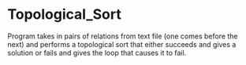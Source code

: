 # Topological_Sort
Program takes in pairs of relations from text file (one comes before the next) and performs a topological sort that either succeeds and gives a solution or fails and gives the loop that causes it to fail.
